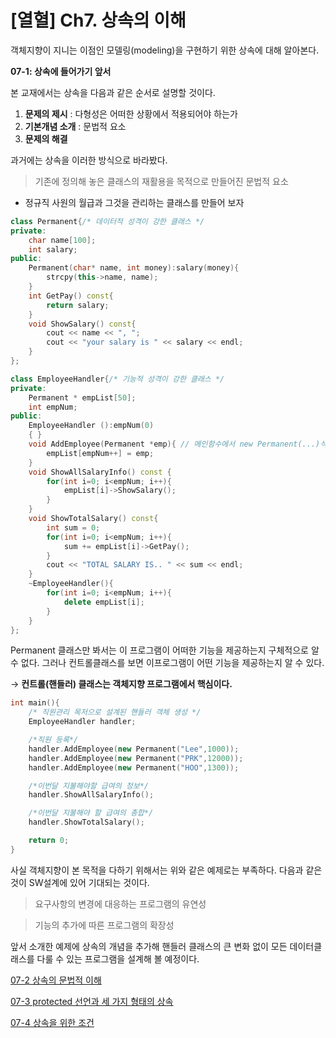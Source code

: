 # [열혈] Ch7. 상속의 이해

객체지향이 지니는 이점인 모델링(modeling)을 구현하기 위한 상속에 대해 알아본다.

**07-1: 상속에 들어가기 앞서**

본 교재에서는 상속을 다음과 같은 순서로 설명할 것이다.

1. **문제의 제시** : 다형성은 어떠한 상황에서 적용되어야 하는가
2. **기본개념 소개** : 문법적 요소
3. **문제의 해결**

 과거에는 상속을 이러한 방식으로 바라봤다.

> 기존에 정의해 놓은 클래스의 재활용을 목적으로 만들어진 문법적 요소
> 

- 정규직 사원의 월급과 그것을 관리하는 클래스를 만들어 보자

```cpp
class Permanent{/* 데이터적 성격이 강한 클래스 */
private:
    char name[100];
    int salary;
public:
    Permanent(char* name, int money):salary(money){
        strcpy(this->name, name);
    }
    int GetPay() const{
        return salary;
    }
    void ShowSalary() const{
        cout << name << ", ";
        cout << "your salary is " << salary << endl;
    }
};
```

```cpp
class EmployeeHandler{/* 기능적 성격이 강한 클래스 */
private: 
    Permanent * empList[50];
    int empNum;
public:
    EmployeeHandler ():empNum(0)
    { }
    void AddEmployee(Permanent *emp){ // 메인함수에서 new Permanent(...)식으로 인자 들어옴
        empList[empNum++] = emp;
    }
    void ShowAllSalaryInfo() const {
        for(int i=0; i<empNum; i++){
            empList[i]->ShowSalary();
        }
    }
    void ShowTotalSalary() const{
        int sum = 0;
        for(int i=0; i<empNum; i++){
            sum += empList[i]->GetPay();
        }
        cout << "TOTAL SALARY IS.. " << sum << endl;
    }
    ~EmployeeHandler(){
        for(int i=0; i<empNum; i++){
            delete empList[i];
        }
    }
};
```

Permanent 클래스만 봐서는 이 프로그램이 어떠한 기능을 제공하는지 구체적으로 알 수 없다. 그러나 컨트롤클래스를 보면 이프로그램이 어떤 기능을 제공하는지 알 수 있다. 

→ **컨트롤(핸들러) 클래스는 객체지향 프로그램에서 핵심이다.**

```cpp
int main(){
    /* 직원관리 목저으로 설계된 핸들러 객체 생성 */
    EmployeeHandler handler;

    /*직원 등록*/
    handler.AddEmployee(new Permanent("Lee",1000));
    handler.AddEmployee(new Permanent("PRK",12000));
    handler.AddEmployee(new Permanent("HOO",1300));

    /*이번달 지불해야할 급여의 정보*/
    handler.ShowAllSalaryInfo();

    /*이번달 지불해야 할 급여의 총합*/
    handler.ShowTotalSalary();

    return 0;
}
```

사실 객체지향이 본 목적을 다하기 위해서는 위와 같은 예제로는 부족하다. 다음과 같은 것이 SW설계에 있어 기대되는 것이다.

> 요구사항의 변경에 대응하는 프로그램의 유연성
> 

> 기능의 추가에 따른 프로그램의 확장성
> 

앞서 소개한 예제에 상속의 개념을 추가해 핸들러 클래스의 큰 변화 없이 모든 데이터클래스를 다룰 수 있는 프로그램을 설계해 볼 예정이다.

[07-2 상속의 문법적 이해](https://www.notion.so/07-2-c18d718d60654743b67017cd6c345397)

[07-3 protected 선언과 세 가지 형태의 상속](https://www.notion.so/07-3-protected-9c5e28377d0e456f8976368e51e3957a)

[07-4 상속을 위한 조건](https://www.notion.so/07-4-a79de02b0dbb42a292d30f77c9caaece)